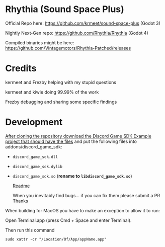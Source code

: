 # Rhythia (Sound Space Plus) 

Official Repo here: https://github.com/krmeet/sound-space-plus (Godot 3)

Nightly Next-Gen repo: https://github.com/Rhythia/Rhythia (Godot 4)

Compiled binaries might be here: https://github.com/Vintagemotors/Rhythia-Patched/releases

# Credits 
  kermeet and Frezby helping with my stupid questions 
  
  kermeet and kiwie doing 99.99% of the work 

  Frezby debugging and sharing some specific findings 
  

# Development <a href="dev-title" id="dev"/>
After cloning the repository download the Discord Game SDK [Example project that should have the files](https://github.com/samsface/godot-discord-game-sdk/archive/refs/heads/master.zip) and put the following files into addons/discord_game_sdk:  
- `discord_game_sdk.dll`  
- `discord_game_sdk.dylib`  
- `discord_game_sdk.so` (__rename to `libdiscord_game_sdk.so`__)

  [Readme](https://github.com/Vintagemotors/Rhythia-Patched/tree/main/addons/discord_game_sdk#readme)
  
  When you inevitably find bugs... if you can fix them please submit a PR Thanks 


When building for MacOS you have to make an exception to allow it to run: 

 Open Terminal.app (press Cmd + Space and enter Terminal).
 
 Then run this command 
    
 `sudo xattr -cr "/Location/Of/App/appName.app"`

